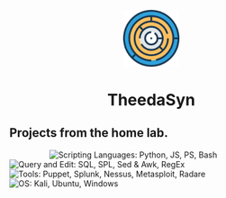 <p align="center"><img width=20% src="https://github.com/cmgorke/hLab/blob/master/resources/images/png-colored-round-Labyrinth.png"></p>
<h1 align="center">TheedaSyn</h1>
<h2>Projects from the home lab.</h2>

&nbsp;&nbsp;&nbsp;&nbsp;&nbsp;&nbsp;&nbsp;&nbsp;&nbsp;&nbsp;&nbsp;&nbsp;&nbsp;&nbsp;&nbsp;&nbsp;&nbsp;
![Scripting Languages: Python, JS, PS, Bash](https://img.shields.io/badge/scripting-Python%20%7C%20JS%20%7C%20PS%20%7C%20Bash%20-blue.svg)
![Query and Edit: SQL, SPL, Sed & Awk, RegEx](https://img.shields.io/badge/query%20%26%20edit-SQL%20%7C%20SPL%20%7C%20Sed%20%26%20Awk%20%7C%20RegEx-blue.svg)
![Tools: Puppet, Splunk, Nessus, Metasploit, Radare](https://img.shields.io/badge/tools-Puppet%20%7C%20Splunk%20%7C%20Nessus%20%7C%20Metasploit%20%7C%20Radare-green.svg)
![OS: Kali, Ubuntu, Windows](https://img.shields.io/badge/os-Kali%2C%20Ubuntu%2C%20Windows-green.svg)
